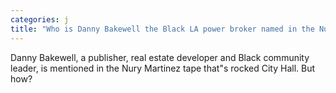 ```yaml
---
categories: j
title: "Who is Danny Bakewell the Black LA power broker named in the Nury Martinez audio"
---
```

Danny Bakewell, a publisher, real estate developer and Black community leader, is mentioned in the Nury Martinez tape that"s rocked City Hall. But how?